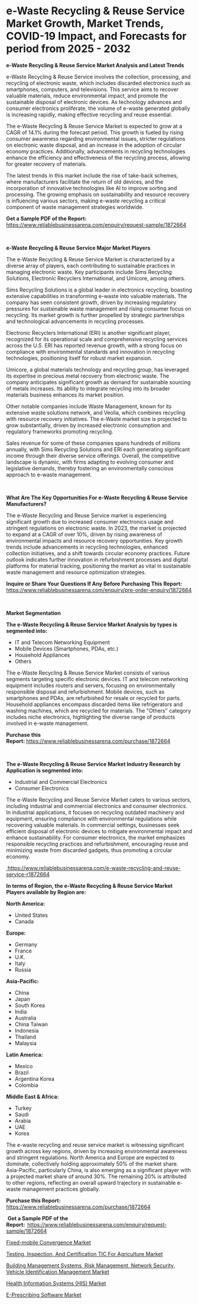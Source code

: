 <p><h1>e-Waste Recycling & Reuse Service Market Growth, Market Trends, COVID-19 Impact, and Forecasts for period from 2025 - 2032</h1></p><p><strong>e-Waste Recycling & Reuse Service Market Analysis and Latest Trends</strong></p>
<p><p>e-Waste Recycling & Reuse Service involves the collection, processing, and recycling of electronic waste, which includes discarded electronics such as smartphones, computers, and televisions. This service aims to recover valuable materials, reduce environmental impact, and promote the sustainable disposal of electronic devices. As technology advances and consumer electronics proliferate, the volume of e-waste generated globally is increasing rapidly, making effective recycling and reuse essential.</p><p>The e-Waste Recycling & Reuse Service Market is expected to grow at a CAGR of 14.1% during the forecast period. This growth is fueled by rising consumer awareness regarding environmental issues, stricter regulations on electronic waste disposal, and an increase in the adoption of circular economy practices. Additionally, advancements in recycling technologies enhance the efficiency and effectiveness of the recycling process, allowing for greater recovery of materials.</p><p>The latest trends in this market include the rise of take-back schemes, where manufacturers facilitate the return of old devices, and the incorporation of innovative technologies like AI to improve sorting and processing. The growing emphasis on sustainability and resource recovery is influencing various sectors, making e-waste recycling a critical component of waste management strategies worldwide.</p></p>
<p><strong>Get a Sample PDF of the Report:&nbsp;</strong> <a href="https://www.reliablebusinessarena.com/enquiry/request-sample/1872664?utm_campaign=2793&utm_medium=2&utm_source=Github&utm_content=ia&utm_term=11032025&utm_id=e-waste-recycling-reuse-service">https://www.reliablebusinessarena.com/enquiry/request-sample/1872664</a></p>
<p>&nbsp;</p>
<p><strong>e-Waste Recycling & Reuse Service Major Market Players</strong></p>
<p><p>The e-Waste Recycling & Reuse Service Market is characterized by a diverse array of players, each contributing to sustainable practices in managing electronic waste. Key participants include Sims Recycling Solutions, Electronic Recyclers International, and Umicore, among others.</p><p>Sims Recycling Solutions is a global leader in electronics recycling, boasting extensive capabilities in transforming e-waste into valuable materials. The company has seen consistent growth, driven by increasing regulatory pressures for sustainable waste management and rising consumer focus on recycling. Its market growth is further propelled by strategic partnerships and technological advancements in recycling processes.</p><p>Electronic Recyclers International (ERI) is another significant player, recognized for its operational scale and comprehensive recycling services across the U.S. ERI has reported revenue growth, with a strong focus on compliance with environmental standards and innovation in recycling technologies, positioning itself for robust market expansion.</p><p>Umicore, a global materials technology and recycling group, has leveraged its expertise in precious metal recovery from electronic waste. The company anticipates significant growth as demand for sustainable sourcing of metals increases. Its ability to integrate recycling into its broader materials business enhances its market position.</p><p>Other notable companies include Waste Management, known for its extensive waste solutions network, and Veolia, which combines recycling with resource recovery initiatives. The e-Waste market size is projected to grow substantially, driven by increased electronic consumption and regulatory frameworks promoting recycling. </p><p>Sales revenue for some of these companies spans hundreds of millions annually, with Sims Recycling Solutions and ERI each generating significant income through their diverse service offerings. Overall, the competitive landscape is dynamic, with firms adapting to evolving consumer and legislative demands, thereby fostering an environmentally conscious approach to e-waste management.</p></p>
<p>&nbsp;</p>
<p><strong>What Are The Key Opportunities For e-Waste Recycling & Reuse Service Manufacturers?</strong></p>
<p><p>The e-Waste Recycling and Reuse Service market is experiencing significant growth due to increased consumer electronics usage and stringent regulations on electronic waste. In 2023, the market is projected to expand at a CAGR of over 10%, driven by rising awareness of environmental impacts and resource recovery opportunities. Key growth trends include advancements in recycling technologies, enhanced collection initiatives, and a shift towards circular economy practices. Future outlook indicates further innovation in refurbishment processes and digital platforms for material tracking, positioning the market as vital in sustainable waste management and resource optimization strategies.</p></p>
<p><strong>Inquire or Share Your Questions If Any Before Purchasing This Report:</strong> <a href="https://www.reliablebusinessarena.com/enquiry/pre-order-enquiry/1872664?utm_campaign=2793&utm_medium=2&utm_source=Github&utm_content=ia&utm_term=11032025&utm_id=e-waste-recycling-reuse-service">https://www.reliablebusinessarena.com/enquiry/pre-order-enquiry/1872664</a></p>
<p>&nbsp;</p>
<p><strong>Market Segmentation</strong></p>
<p><strong>The e-Waste Recycling & Reuse Service Market Analysis by types is segmented into:</strong></p>
<p><ul><li>IT and Telecom Networking Equipment</li><li>Mobile Devices (Smartphones, PDAs, etc.)</li><li>Household Appliances</li><li>Others</li></ul></p>
<p><p>The e-Waste Recycling & Reuse Service Market consists of various segments targeting specific electronic devices. IT and telecom networking equipment includes routers and servers, focusing on environmentally responsible disposal and refurbishment. Mobile devices, such as smartphones and PDAs, are refurbished for resale or recycled for parts. Household appliances encompass discarded items like refrigerators and washing machines, which are recycled for materials. The "Others" category includes niche electronics, highlighting the diverse range of products involved in e-waste management.</p></p>
<p><strong>Purchase this Report:&nbsp;</strong><a href="https://www.reliablebusinessarena.com/purchase/1872664?utm_campaign=2793&utm_medium=2&utm_source=Github&utm_content=ia&utm_term=11032025&utm_id=e-waste-recycling-reuse-service">https://www.reliablebusinessarena.com/purchase/1872664</a></p>
<p>&nbsp;</p>
<p><strong>The e-Waste Recycling & Reuse Service Market Industry Research by Application is segmented into:</strong></p>
<p><ul><li>Industrial and Commercial Electronics</li><li>Consumer Electronics</li></ul></p>
<p><p>The e-Waste Recycling and Reuse Service Market caters to various sectors, including industrial and commercial electronics and consumer electronics. In industrial applications, it focuses on recycling outdated machinery and equipment, ensuring compliance with environmental regulations while recovering valuable materials. In commercial settings, businesses seek efficient disposal of electronic devices to mitigate environmental impact and enhance sustainability. For consumer electronics, the market emphasizes responsible recycling practices and refurbishment, encouraging reuse and minimizing waste from discarded gadgets, thus promoting a circular economy.</p></p>
<p><a href="https://www.reliablebusinessarena.com/e-waste-recycling-and-reuse-service-r1872664?utm_campaign=2793&utm_medium=2&utm_source=Github&utm_content=ia&utm_term=11032025&utm_id=e-waste-recycling-reuse-service">&nbsp;https://www.reliablebusinessarena.com/e-waste-recycling-and-reuse-service-r1872664</a></p>
<p><strong>In terms of Region, the e-Waste Recycling & Reuse Service Market Players available by Region are:</strong></p>
<p>
    <p> <strong> North America: </strong>
        <ul>
            <li>United States</li>
            <li>Canada</li>
        </ul>
        </p> 
    <p> <strong> Europe: </strong>
        <ul>
            <li>Germany</li>
            <li>France</li>
            <li>U.K.</li>
            <li>Italy</li>
            <li>Russia</li>
        </ul>
        </p> 
    <p> <strong> Asia-Pacific: </strong>
        <ul>
            <li>China</li>
            <li>Japan</li>
            <li>South Korea</li>
            <li>India</li>
            <li>Australia</li>
            <li>China Taiwan</li>
            <li>Indonesia</li>
            <li>Thailand</li>
            <li>Malaysia</li>
        </ul>
        </p> 
    <p> <strong> Latin America: </strong>
        <ul>
            <li>Mexico</li>
            <li>Brazil</li>
            <li>Argentina Korea</li>
            <li>Colombia</li>
        </ul>
        </p> 
    <p> <strong> Middle East & Africa: </strong>
        <ul>
            <li>Turkey</li>
            <li>Saudi</li>
            <li>Arabia</li>
            <li>UAE</li>
            <li>Korea</li>
        </ul>
    </p>
    </p>
<p><p>The e-waste recycling and reuse service market is witnessing significant growth across key regions, driven by increasing environmental awareness and stringent regulations. North America and Europe are expected to dominate, collectively holding approximately 50% of the market share. Asia-Pacific, particularly China, is also emerging as a significant player with a projected market share of around 30%. The remaining 20% is attributed to other regions, reflecting an overall upward trajectory in sustainable e-waste management practices globally.</p></p>
<p><strong>Purchase this Report: </strong><a href="https://www.reliablebusinessarena.com/purchase/1872664?utm_campaign=2793&utm_medium=2&utm_source=Github&utm_content=ia&utm_term=11032025&utm_id=e-waste-recycling-reuse-service">https://www.reliablebusinessarena.com/purchase/1872664</a></p>
<p>&nbsp;<strong>Get a Sample PDF of the Report:&nbsp;&nbsp;</strong><a href="https://www.reliablebusinessarena.com/enquiry/request-sample/1872664?utm_campaign=2793&utm_medium=2&utm_source=Github&utm_content=ia&utm_term=11032025&utm_id=e-waste-recycling-reuse-service">https://www.reliablebusinessarena.com/enquiry/request-sample/1872664</a></p>
<p><strong></strong></p>
<p><p><a href="https://github.com/joannesouthgate/Market-Research-Report-List-5/blob/main/fixed-mobile-convergence-market.md?utm_campaign=2793&utm_medium=2&utm_source=Github&utm_content=ia&utm_term=11032025&utm_id=e-waste-recycling-reuse-service">Fixed-mobile Convergence Market</a></p><p><a href="https://github.com/wwwkeltoum/Market-Research-Report-List-5/blob/main/testing-inspection-and-certification-tic-for-agriculture-market.md?utm_campaign=2793&utm_medium=2&utm_source=Github&utm_content=ia&utm_term=11032025&utm_id=e-waste-recycling-reuse-service">Testing, Inspection, And Certification TIC For Agriculture Market</a></p><p><a href="https://github.com/DianaWilson796/Market-Research-Report-List-1/blob/main/building-management-systems-risk-management-network-security-vehicle-identification-management-market.md?utm_campaign=2793&utm_medium=2&utm_source=Github&utm_content=ia&utm_term=11032025&utm_id=e-waste-recycling-reuse-service">Building Management Systems, Risk Management, Network Security, Vehicle Identification Management Market</a></p><p><a href="https://github.com/maclarensidney/Market-Research-Report-List-1/blob/main/health-information-systems-his-market.md?utm_campaign=2793&utm_medium=2&utm_source=Github&utm_content=ia&utm_term=11032025&utm_id=e-waste-recycling-reuse-service">Health Information Systems (HIS) Market</a></p><p><a href="https://github.com/sofayahoo2023/Market-Research-Report-List-7/blob/main/e-prescribing-software-market.md?utm_campaign=2793&utm_medium=2&utm_source=Github&utm_content=ia&utm_term=11032025&utm_id=e-waste-recycling-reuse-service">E-Prescribing Software Market</a></p></p>